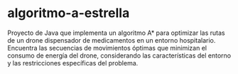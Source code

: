 # algoritmo-a-estrella
Proyecto de Java que implementa un algoritmo A* para optimizar las rutas de un drone dispensador de medicamentos en un entorno hospitalario. Encuentra las secuencias de movimientos óptimas que minimizan el consumo de energía del drone, considerando las características del entorno y las restricciones específicas del problema.
